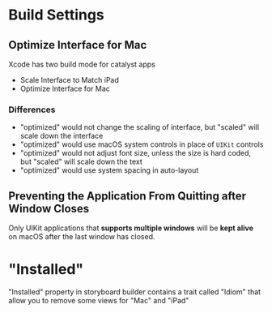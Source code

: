# Build Settings

## Optimize Interface for Mac

Xcode has two build mode for catalyst apps

- Scale Interface to Match iPad
- Optimize Interface for Mac

### Differences

- "optimized" would not change the scaling of interface, but "scaled" will scale
  down the interface
- "optimized" would use macOS system controls in place of `UIKit` controls
- "optimized" would not adjust font size, unless the size is hard coded, but
  "scaled" will scale down the text
- "optimized" would use system spacing in auto-layout

## Preventing the Application From Quitting after Window Closes

Only UIKit applications that **supports multiple windows** will be **kept
alive** on macOS after the last window has closed.

# "Installed"

"Installed" property in storyboard builder contains a trait called "Idiom" that
allow you to remove some views for "Mac" and "iPad"
